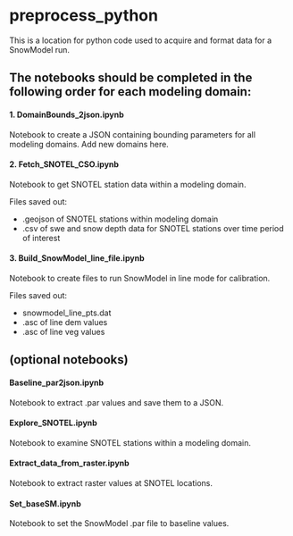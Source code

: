 # preprocess_python
This is a location for python code used to acquire and format data for a SnowModel run. 

## The notebooks should be completed in the following order for each modeling domain:

####       1. DomainBounds_2json.ipynb
Notebook to create a JSON containing bounding parameters for all modeling domains. Add new domains here. 

####       2. Fetch_SNOTEL_CSO.ipynb
Notebook to get SNOTEL station data within a modeling domain.

Files saved out:
* .geojson of SNOTEL stations within modeling domain
* .csv of swe and snow depth data for SNOTEL stations over time period of interest

####       3. Build_SnowModel_line_file.ipynb
Notebook to create files to run SnowModel in line mode for calibration.

Files saved out:
* snowmodel_line_pts.dat
* .asc of line dem values
* .asc of line veg values


## (optional notebooks)

####       Baseline_par2json.ipynb
Notebook to extract .par values and save them to a JSON. 

####       Explore_SNOTEL.ipynb
Notebook to examine SNOTEL stations within a modeling domain.

####       Extract_data_from_raster.ipynb
Notebook to extract raster values at SNOTEL locations.

####       Set_baseSM.ipynb
Notebook to set the SnowModel .par file to baseline values.